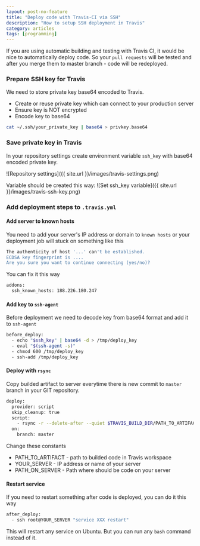 ```yaml
---
layout: post-no-feature
title: "Deploy code with Travis-CI via SSH"
description: "How to setup SSH deployment in Travis"
category: articles
tags: [programming]
---
```

If you are using automatic building and testing with Travis CI, it would be nice to automatically deploy code. So your `pull requests` will be tested and after you merge them to master branch - code will be redeployed.

### Prepare SSH key for Travis
We need to store private key base64 encoded to Travis.

* Create or reuse private key which can connect to your production server
* Ensure key is NOT encrypted
* Encode key to base64
``` bash
cat ~/.ssh/your_private_key | base64 > privkey.base64
```

### Save private key in Travis
In your repository settings create environment variable `ssh_key` with base64 encoded private key.

![Repository settings]({{ site.url }}/images/travis-settings.png)

Variable should be created this way:
![Set ssh_key variable]({{ site.url }}/images/travis-ssh-key.png)

### Add deployment steps to `.travis.yml`

#### Add server to known hosts
You need to add your server's IP address or domain to `known hosts` or your deployment job will stuck on something like this
``` bash
The authenticity of host '...' can't be established.
ECDSA key fingerprint is ....
Are you sure you want to continue connecting (yes/no)? 
```
You can fix it this way
``` bash
addons:
  ssh_known_hosts: 188.226.180.247
```

#### Add key to `ssh-agent`
Before deployment we need to decode key from base64 format and add it to `ssh-agent`
``` bash
before_deploy:
  - echo "$ssh_key" | base64 -d > /tmp/deploy_key
  - eval "$(ssh-agent -s)"
  - chmod 600 /tmp/deploy_key
  - ssh-add /tmp/deploy_key
```

#### Deploy with `rsync`
Copy builded artifact to server everytime there is new commit to `master` branch in your GIT repository.
``` bash
deploy:
  provider: script
  skip_cleanup: true
  script:
    - rsync -r --delete-after --quiet $TRAVIS_BUILD_DIR/PATH_TO_ARTIFACT root@YOUR_SERVER:PATH_ON_SERVER
  on:
    branch: master
```

Change these constants

* PATH_TO_ARTIFACT - path to builded code in Travis workspace
* YOUR_SERVER - IP address or name of your server
* PATH_ON_SERVER - Path where should be code on your server

#### Restart service
If you need to restart something after code is deployed, you can do it this way

``` bash
after_deploy:
  - ssh root@YOUR_SERVER "service XXX restart"
```
This will restart any service on Ubuntu. But you can run any `bash` command instead of it.
